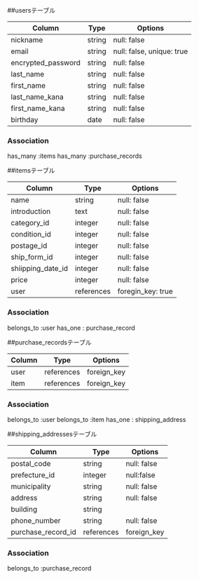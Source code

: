 ##usersテーブル
<!-- ユーザー情報 -->

|Column            |Type  |Options                   |
|------------------|------|--------------------------|
|nickname          |string|null: false               |
|email             |string|null: false, unique: true |
|encrypted_password|string|null: false               |
|last_name         |string|null: false               |
|first_name        |string|null: false               |
|last_name_kana    |string|null: false               |
|first_name_kana   |string|null: false               |
|birthday          |date  |null: false               | 
<!-- 
ニックネーム
メールアドレス
パスワード
姓
名
姓（フリガナ）
名（フリガナ）
誕生日
 -->

### Association
has_many :items
has_many :purchase_records

##itemsテーブル
<!-- 商品情報 -->

|Column        |Type       |Options             |
|-----------------|-----------|-----------------|
|name             |string     |null: false      |
|introduction     |text       |null: false      |
|category_id      |integer    |null: false      |
|condition_id     |integer    |null: false      |
|postage_id       |integer    |null: false      |
|ship_form_id     |integer    |null: false      |
|shiipping_date_id|integer    |null: false      |
|price            |integer    |null: false      |
|user             |references |foregin_key: true|
<!-- 
画像
商品名
商品の説明
カテゴリー
商品の状態
配送料の負担
発送元の地域
発送までの日数
価格
ユーザーid
 -->

### Association
belongs_to :user
has_one : purchase_record


##purchase_recordsテーブル
<!-- 購入記録 -->

|Column  |Type       |Options      |
|--------|-----------|------------|
|user    |references |foreign_key |
|item    |references |foreign_key |

### Association
belongs_to :user
belongs_to :item
has_one : shipping_address

##shipping_addressesテーブル
<!-- 住所（発送先) -->

|Column             |Type      |Options          |
|-------------------|----------|-----------------|
|postal_code        |string    |null: false      |
|prefecture_id      |integer   |null:false       |
|municipality       |string    |null: false      |
|address            |string    |null: false      |
|building           |string    |                 |
|phone_number       |string    |null: false      |
|purchase_record_id |references|foreign_key      |
<!--
 郵便番号
 都道府県
 市区町村
 番地
 建物名
 電話番号
 購入記録id
 -->

 ### Association
belongs_to :purchase_record
